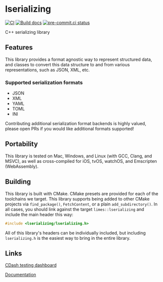 # lserializing

[![CI](https://github.com/benthevining/lserializing/actions/workflows/ci.yml/badge.svg)](https://github.com/benthevining/lserializing/actions/workflows/ci.yml) [![Build docs](https://github.com/benthevining/lserializing/actions/workflows/docs.yml/badge.svg)](https://github.com/benthevining/lserializing/actions/workflows/docs.yml) [![pre-commit.ci status](https://results.pre-commit.ci/badge/github/benthevining/lserializing/main.svg)](https://results.pre-commit.ci/latest/github/benthevining/lserializing/main)

C++ serializing library

## Features

This library provides a format agnostic way to represent structured data, and classes to convert this data
structure to and from various representations, such as JSON, XML, etc.

### Supported serialization formats

* JSON
* XML
* YAML
* TOML
* INI

Contributing additional serialization format backends is highly valued, please open PRs if you would like
additional formats supported!

## Portability

This library is tested on Mac, Windows, and Linux (with GCC, Clang, and MSVC), as well as cross-compiled
for iOS, tvOS, watchOS, and Emscripten (WebAssembly).

## Building

This library is built with CMake. CMake presets are provided for each of the toolchains we target. This
library supports being added to other CMake projects via `find_package()`, `FetchContent`, or a plain
`add_subdirectory()`. In all cases, you should link against the target `limes::lserializing` and include
the main header this way:
```cpp
#include <lserializing/lserializing.h>
```
All of this library's headers can be individually included, but including `lserializing.h` is the easiest
way to bring in the entire library.

## Links

[CDash testing dashboard](https://my.cdash.org/index.php?project=lserializing)

[Documentation](https://benthevining.github.io/lserializing/)
